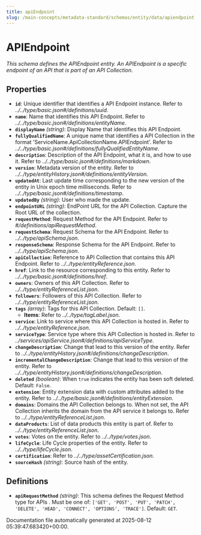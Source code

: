 ```yaml
---
title: apiEndpoint
slug: /main-concepts/metadata-standard/schemas/entity/data/apiendpoint
---
```


# APIEndpoint

*This schema defines the APIEndpoint entity. An APIEndpoint is a specific endpoint of an API that is part of an API Collection.*

## Properties

- **`id`**: Unique identifier that identifies a API Endpoint instance. Refer to *../../type/basic.json#/definitions/uuid*.
- **`name`**: Name that identifies this API Endpoint. Refer to *../../type/basic.json#/definitions/entityName*.
- **`displayName`** *(string)*: Display Name that identifies this API Endpoint.
- **`fullyQualifiedName`**: A unique name that identifies a API Collection in the format 'ServiceName.ApiCollectionName.APIEndpoint'. Refer to *../../type/basic.json#/definitions/fullyQualifiedEntityName*.
- **`description`**: Description of the API Endpoint, what it is, and how to use it. Refer to *../../type/basic.json#/definitions/markdown*.
- **`version`**: Metadata version of the entity. Refer to *../../type/entityHistory.json#/definitions/entityVersion*.
- **`updatedAt`**: Last update time corresponding to the new version of the entity in Unix epoch time milliseconds. Refer to *../../type/basic.json#/definitions/timestamp*.
- **`updatedBy`** *(string)*: User who made the update.
- **`endpointURL`** *(string)*: EndPoint URL for the API Collection. Capture the Root URL of the collection.
- **`requestMethod`**: Request Method for the API Endpoint. Refer to *#/definitions/apiRequestMethod*.
- **`requestSchema`**: Request Schema for the API Endpoint. Refer to *../../type/apiSchema.json*.
- **`responseSchema`**: Response Schema for the API Endpoint. Refer to *../../type/apiSchema.json*.
- **`apiCollection`**: Reference to API Collection that contains this API Endpoint. Refer to *../../type/entityReference.json*.
- **`href`**: Link to the resource corresponding to this entity. Refer to *../../type/basic.json#/definitions/href*.
- **`owners`**: Owners of this API Collection. Refer to *../../type/entityReferenceList.json*.
- **`followers`**: Followers of this API Collection. Refer to *../../type/entityReferenceList.json*.
- **`tags`** *(array)*: Tags for this API Collection. Default: `[]`.
  - **Items**: Refer to *../../type/tagLabel.json*.
- **`service`**: Link to service where this API Collection is hosted in. Refer to *../../type/entityReference.json*.
- **`serviceType`**: Service type where this API Collection is hosted in. Refer to *../services/apiService.json#/definitions/apiServiceType*.
- **`changeDescription`**: Change that lead to this version of the entity. Refer to *../../type/entityHistory.json#/definitions/changeDescription*.
- **`incrementalChangeDescription`**: Change that lead to this version of the entity. Refer to *../../type/entityHistory.json#/definitions/changeDescription*.
- **`deleted`** *(boolean)*: When `true` indicates the entity has been soft deleted. Default: `False`.
- **`extension`**: Entity extension data with custom attributes added to the entity. Refer to *../../type/basic.json#/definitions/entityExtension*.
- **`domains`**: Domains the API Collection belongs to. When not set, the API Collection inherits the domain from the API service it belongs to. Refer to *../../type/entityReferenceList.json*.
- **`dataProducts`**: List of data products this entity is part of. Refer to *../../type/entityReferenceList.json*.
- **`votes`**: Votes on the entity. Refer to *../../type/votes.json*.
- **`lifeCycle`**: Life Cycle properties of the entity. Refer to *../../type/lifeCycle.json*.
- **`certification`**: Refer to *../../type/assetCertification.json*.
- **`sourceHash`** *(string)*: Source hash of the entity.
## Definitions

- **`apiRequestMethod`** *(string)*: This schema defines the Request Method type for APIs . Must be one of: `['GET', 'POST', 'PUT', 'PATCH', 'DELETE', 'HEAD', 'CONNECT', 'OPTIONS', 'TRACE']`. Default: `GET`.


Documentation file automatically generated at 2025-08-12 05:39:47.683420+00:00.
